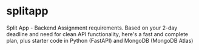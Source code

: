 # splitapp
Split App - Backend Assignment requirements. Based on your 2-day deadline and need for clean API functionality, here's a fast and complete plan, plus starter code in Python (FastAPI) and MongoDB (MongoDB Atlas)
